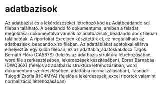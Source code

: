 # adatbazisok
Az adatbázist és a lekérdezéseket létrehozó kód az Adatbeadando.sql fileban található.
A beadandó fő dokumentuma, amiben a feladat megoldásai dokumentálva vannak az adatbazisok_beadando.docx fileban találhatóak.
A riportokat Excelben készítettük el, ez megtalálható az adatbazisok_beadando.xlsx fileban.
Az adattáblákat adatokkal ellátva elhelyeztük egy külön fileban, ez az adattabla_adatokkal.docx
Tagok: Bernáth Flóra (CA567S) (felelős az adatbázis struktúra létrehozásában, word file szerkesztésében, lekérdezések készítésében), Epres Barnabás (DWQ36X) (felelős az adatbázis struktúra létrehozásában, word dokumentum szerkesztésében, adattábla normalizálásában), Tasnádi-Tulogdi Zsófia (HC4MYA) (felelős a lekérdezések, excel riportok valamint normalizáció létrehozásában)
